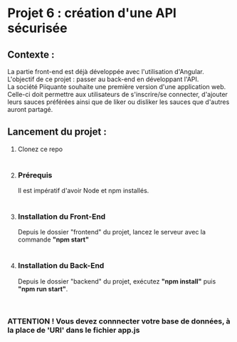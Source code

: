 <h1>Projet 6 : création d'une API sécurisée</h1>

<h2>Contexte :</h2>
<p>La partie front-end est déjà développée avec l'utilisation d'Angular. <br> L'objectif de ce projet : passer au back-end en développant l'API. <br> La société Piiquante souhaite une première version d'une application web. Celle-ci doit permettre aux utilisateurs de s'inscrire/se connecter, d'ajouter leurs sauces préférées ainsi que de liker ou disliker les sauces que d'autres auront partagé.</p>

<h2>Lancement du projet :</h2>
<ol>
<li>Clonez ce repo</li>
<br>
<li><h3>Prérequis</h3>
Il est impératif d'avoir Node et npm installés.
</li>
<br>
<li><h3>Installation du Front-End</h3>
Depuis le dossier "frontend" du projet, lancez le serveur avec la commande <b>"npm start"</b></li>
<br>
<li><h3>Installation du Back-End</h3>
Depuis le dossier "backend" du projet, exécutez <b>"npm install"</b> puis <b>"npm run start"</b>.</li>
</ol>
<br>
<h3><b>ATTENTION ! Vous devez connnecter votre base de données, à la place de 'URI' dans le fichier app.js</h3>
